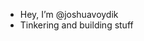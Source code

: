 - Hey, I’m @joshuavoydik
- Tinkering and building stuff 

<!---
joshuavoydik/joshuavoydik is a ✨ special ✨ repository because its `README.md` (this file) appears on your GitHub profile.
You can click the Preview link to take a look at your changes.
--->
